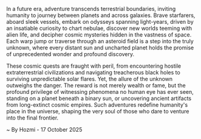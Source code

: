 
In a future era, adventure transcends terrestrial boundaries, inviting humanity to journey between planets and across galaxies. Brave starfarers, aboard sleek vessels, embark on odysseys spanning light-years, driven by an insatiable curiosity to chart nebulae, discover new worlds teeming with alien life, and decipher cosmic mysteries hidden in the vastness of space. Each warp jump or traverse through an asteroid field is a step into the truly unknown, where every distant sun and uncharted planet holds the promise of unprecedented wonder and profound discovery.

These cosmic quests are fraught with peril, from encountering hostile extraterrestrial civilizations and navigating treacherous black holes to surviving unpredictable solar flares. Yet, the allure of the unknown outweighs the danger. The reward is not merely wealth or fame, but the profound privilege of witnessing phenomena no human eye has ever seen, standing on a planet beneath a binary sun, or uncovering ancient artifacts from long-extinct cosmic empires. Such adventures redefine humanity's place in the universe, shaping the very soul of those who dare to venture into the final frontier.

~ By Hozmi - 17 October 2025
